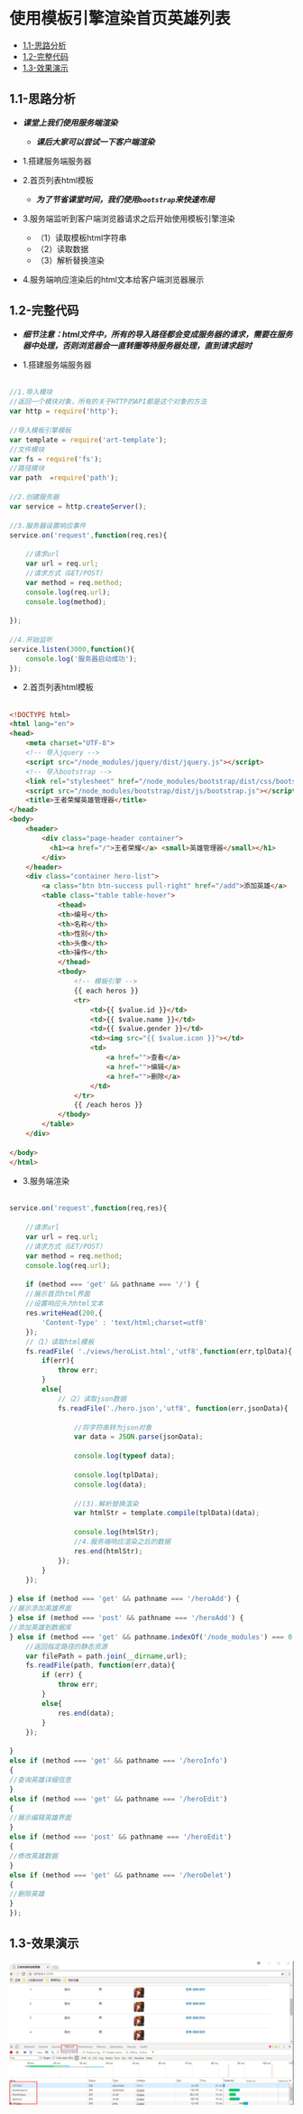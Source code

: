 # 使用模板引擎渲染首页英雄列表

* [1.1-思路分析](#1.1)
* [1.2-完整代码](#1.2)
* [1.3-效果演示](#1.3)

## <h2 id=1.1>1.1-思路分析</h2>

* ***课堂上我们使用服务端渲染***
    * ***课后大家可以尝试一下客户端渲染***

* 1.搭建服务端服务器

* 2.首页列表html模板
    * ***为了节省课堂时间，我们使用`bootstrap`来快速布局***

* 3.服务端监听到客户端浏览器请求之后开始使用模板引擎渲染
    * （1）读取模板html字符串
    * （2）读取数据
    * （3）解析替换渲染

* 4.服务端响应渲染后的html文本给客户端浏览器展示

## <h2 id=1.2>1.2-完整代码</h2>

* ***细节注意：html文件中，所有的导入路径都会变成服务器的请求，需要在服务器中处理，否则浏览器会一直转圈等待服务器处理，直到请求超时***

* 1.搭建服务端服务器

```javascript

//1.导入模块
//返回一个模块对象，所有的关于HTTP的API都是这个对象的方法
var http = require('http');

//导入模板引擎模板
var template = require('art-template');
//文件模块
var fs = require('fs');
//路径模块
var path  =require('path');

//2.创建服务器
var service = http.createServer();

//3.服务器设置响应事件
service.on('request',function(req,res){

	//请求url
	var url = req.url;
	//请求方式（GET/POST）
	var method = req.method;
	console.log(req.url);
    console.log(method);

});

//4.开始监听
service.listen(3000,function(){
	console.log('服务器启动成功');
});

```

* 2.首页列表html模板

```html

<!DOCTYPE html>
<html lang="en">
<head>
	<meta charset="UTF-8">
	<!-- 导入jquery -->
	<script src="/node_modules/jquery/dist/jquery.js"></script>
	<!-- 导入bootstrap -->
	<link rel="stylesheet" href="/node_modules/bootstrap/dist/css/bootstrap.css">
    <script src="/node_modules/bootstrap/dist/js/bootstrap.js"></script>
	<title>王者荣耀英雄管理器</title>
</head>
<body>
	<header>
		<div class="page-header container">
		  <h1><a href="/">王者荣耀</a> <small>英雄管理器</small></h1>
		</div>
	</header>
	<div class="container hero-list">
		<a class="btn btn-success pull-right" href="/add">添加英雄</a>
		<table class="table table-hover">
			<thead>
			<th>编号</th>
			<th>名称</th>
			<th>性别</th>
			<th>头像</th>
			<th>操作</th>
			</thead>
			<tbody>
				<!-- 模板引擎 -->
				{{ each heros }}
				<tr>
					<td>{{ $value.id }}</td>
					<td>{{ $value.name }}</td>
					<td>{{ $value.gender }}</td>
					<td><img src="{{ $value.icon }}"></td>
					<td>
						<a href="">查看</a>
						<a href="">编辑</a>
						<a href="">删除</a>
					</td>
				</tr>
				{{ /each heros }}
			</tbody>
		</table>
	</div>
	
</body>
</html>

```


* 3.服务端渲染

```javascript

service.on('request',function(req,res){

	//请求url
	var url = req.url;
	//请求方式（GET/POST）
	var method = req.method;
	console.log(req.url);
	
	if (method === 'get' && pathname === '/') {
	//展示首页html界面
	//设置响应头为html文本
	res.writeHead(200,{
		'Content-Type' : 'text/html;charset=utf8'
	});
	//（1）读取html模板 
	fs.readFile( './views/heroList.html','utf8',function(err,tplData){
		if(err){
			throw err;
		}
		else{
			//（2）读取json数据
			fs.readFile('./hero.json','utf8', function(err,jsonData){

				//将字符串转为json对象
				var data = JSON.parse(jsonData);

				console.log(typeof data);

				console.log(tplData);
				console.log(data);

				//(3).解析替换渲染
				var htmlStr = template.compile(tplData)(data);

				console.log(htmlStr);
				//4.服务端响应渲染之后的数据
				res.end(htmlStr);
			});
		}
	});

} else if (method === 'get' && pathname === '/heroAdd') {
//展示添加英雄界面
} else if (method === 'post' && pathname === '/heroAdd') {
//添加英雄到数据库
} else if (method === 'get' && pathname.indexOf('/node_modules') === 0 || pathname.indexOf('/images') === 0) {
	//返回指定路径的静态资源
	var filePath = path.join(__dirname,url);
	fs.readFile(path, function(err,data){
		if (err) {
			throw err;
		}
		else{
			res.end(data);
		}
	});

}
else if (method === 'get' && pathname === '/heroInfo')
{
//查询英雄详细信息
}
else if (method === 'get' && pathname === '/heroEdit')
{
//展示编辑英雄界面
}
else if (method === 'post' && pathname === '/heroEdit')
{
//修改英雄数据
}
else if (method === 'get' && pathname === '/heroDelet')
{
//删除英雄
}
});

```

## <h2 id=1.3>1.3-效果演示</h2>

![](images/0702.png)

